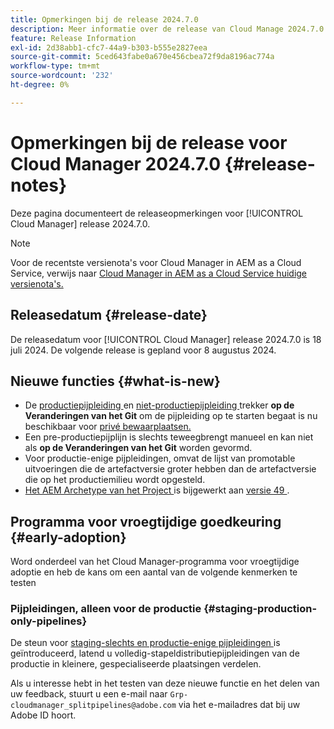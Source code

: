 ```yaml
---
title: Opmerkingen bij de release 2024.7.0
description: Meer informatie over de release van Cloud Manage 2024.7.0.
feature: Release Information
exl-id: 2d38abb1-cfc7-44a9-b303-b555e2827eea
source-git-commit: 5ced643fabe0a670e456cbea72f9da8196ac774a
workflow-type: tm+mt
source-wordcount: '232'
ht-degree: 0%

---
```



# Opmerkingen bij de release voor Cloud Manager 2024.7.0 {#release-notes}

Deze pagina documenteert de releaseopmerkingen voor [!UICONTROL Cloud Manager] release 2024.7.0.

>[!NOTE]
>
>Voor de recentste versienota&#39;s voor Cloud Manager in AEM as a Cloud Service, verwijs naar [ Cloud Manager in AEM as a Cloud Service huidige versienota&#39;s.](https://experienceleague.adobe.com/en/docs/experience-manager-cloud-service/content/release-notes/cloud-manager/current)

## Releasedatum {#release-date}

De releasedatum voor [!UICONTROL Cloud Manager] release 2024.7.0 is 18 juli 2024. De volgende release is gepland voor 8 augustus 2024.

## Nieuwe functies {#what-is-new}

* De [ productiepijpleiding ](/help/using/production-pipelines.md#adding-production-pipeline) en [ niet-productiepijpleiding ](/help/using/non-production-pipelines.md#adding-non-production-pipeline) trekker **op de Veranderingen van het Git** om de pijpleiding op te starten begaat is nu beschikbaar voor [ privé bewaarplaatsen.](/help/managing-code/private-repositories.md)
* Een pre-productiepijplijn is slechts teweegbrengt manueel en kan niet als **op de Veranderingen van het Git** worden gevormd.
* Voor productie-enige pijpleidingen, omvat de lijst van promotable uitvoeringen die de artefactversie groter hebben dan de artefactversie die op het productiemilieu wordt opgesteld.
* [ Het AEM Archetype van het Project ](https://experienceleague.adobe.com/en/docs/experience-manager-core-components/using/developing/archetype/overview) is bijgewerkt aan [ versie 49 ](https://github.com/adobe/aem-project-archetype/tree/aem-project-archetype-49).


## Programma voor vroegtijdige goedkeuring {#early-adoption}

Word onderdeel van het Cloud Manager-programma voor vroegtijdige adoptie en heb de kans om een aantal van de volgende kenmerken te testen

### Pijpleidingen, alleen voor de productie {#staging-production-only-pipelines}

De steun voor [ staging-slechts en productie-enige pijpleidingen ](/help/using/stage-prod-only.md) is geïntroduceerd, latend u volledig-stapeldistributiepijpleidingen van de productie in kleinere, gespecialiseerde plaatsingen verdelen.

Als u interesse hebt in het testen van deze nieuwe functie en het delen van uw feedback, stuurt u een e-mail naar `Grp-cloudmanager_splitpipelines@adobe.com` via het e-mailadres dat bij uw Adobe ID hoort.
